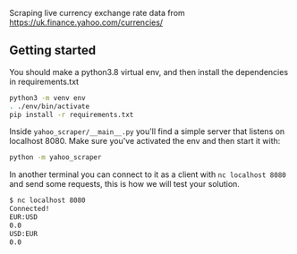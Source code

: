 
Scraping live currency exchange rate data from
https://uk.finance.yahoo.com/currencies/

## Getting started

You should make a python3.8 virtual env, and then install the dependencies in
requirements.txt

```bash
python3 -m venv env
. ./env/bin/activate
pip install -r requirements.txt
```

Inside `yahoo_scraper/__main__.py` you'll find a simple server that listens on
localhost 8080. Make sure you've activated the env and then start it with:

```bash
python -m yahoo_scraper
```

In another terminal you can connect to it as a client with `nc localhost 8080`
and send some requests, this is how we will test your solution.

```bash
$ nc localhost 8080
Connected!
EUR:USD
0.0
USD:EUR
0.0
```